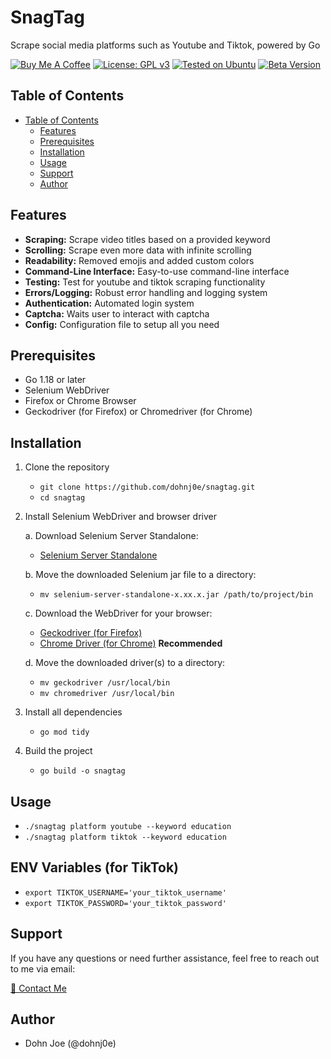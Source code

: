 # SnagTag

Scrape social media platforms such as Youtube and Tiktok, powered by Go

[![Buy Me A Coffee](https://img.shields.io/badge/Buy%20Me%20A%20Coffee-Donate-yellow.svg)](https://www.buymeacoffee.com/dohnj0)
 [![License: GPL v3](https://img.shields.io/badge/License-GPLv3-blue.svg)](https://www.gnu.org/licenses/gpl-3.0.en.html) [![Tested on Ubuntu](https://img.shields.io/badge/Tested%20on-Ubuntu-orange.svg)](https://www.ubuntu.com/) [![Beta Version](https://img.shields.io/badge/Stable%20Version-1.2.0--stable-green.svg)](https://github.com/dohnj0e/snagtag/releases/tag/v1.2.0-stable)

## Table of Contents
  - [Table of Contents](#table-of-contents)
    - [Features](#features)
    - [Prerequisites](#prerequisites)
    - [Installation](#installation)
    - [Usage](#usage)
    - [Support](#support)
    - [Author](#author)

## Features
   - **Scraping:** Scrape video titles based on a provided keyword
   - **Scrolling:** Scrape even more data with infinite scrolling
   - **Readability:** Removed emojis and added custom colors
   - **Command-Line Interface:** Easy-to-use command-line interface
   - **Testing:** Test for youtube and tiktok scraping functionality
   - **Errors/Logging:** Robust error handling and logging system
   - **Authentication:** Automated login system
   - **Captcha:** Waits user to interact with captcha
   - **Config:** Configuration file to setup all you need

## Prerequisites
   - Go 1.18 or later
   - Selenium WebDriver
   - Firefox or Chrome Browser
   - Geckodriver (for Firefox) or Chromedriver (for Chrome)
   
## Installation
1. Clone the repository
   - `git clone https://github.com/dohnj0e/snagtag.git`
   - `cd snagtag`

2. Install Selenium WebDriver and browser driver
   
   a. Download Selenium Server Standalone:
      - [Selenium Server Standalone](https://www.selenium.dev/downloads/)
        
   b. Move the downloaded Selenium jar file to a directory:

      - `mv selenium-server-standalone-x.xx.x.jar /path/to/project/bin`
        
   c. Download the WebDriver for your browser:
      - [Geckodriver (for Firefox)](https://github.com/mozilla/geckodriver/releases)
      - [Chrome Driver (for Chrome)](https://sites.google.com/a/chromium.org/chromedriver/) **Recommended**
        
   d. Move the downloaded driver(s) to a directory:
      - `mv geckodriver /usr/local/bin`
      - `mv chromedriver /usr/local/bin`
  
3. Install all dependencies
   - `go mod tidy`

5. Build the project
   - `go build -o snagtag`

## Usage
   - `./snagtag platform youtube --keyword education`
   - `./snagtag platform tiktok --keyword education`

## ENV Variables (for TikTok)
  - `export TIKTOK_USERNAME='your_tiktok_username'`
  - `export TIKTOK_PASSWORD='your_tiktok_password'`

## Support

If you have any questions or need further assistance, feel free to reach out to me via email:

[💌 Contact Me](mailto:dohnj0@proton.me)
  
## Author
  - Dohn Joe (@dohnj0e)
